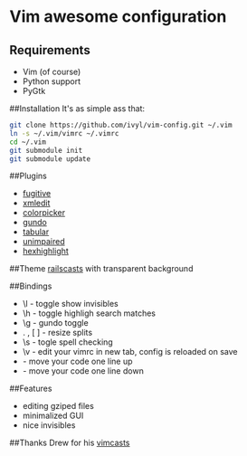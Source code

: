 # Vim awesome configuration

## Requirements
* Vim (of course)
* Python support
* PyGtk

##Installation
It's as simple ass that:

```bash
git clone https://github.com/ivyl/vim-config.git ~/.vim
ln -s ~/.vim/vimrc ~/.vimrc
cd ~/.vim
git submodule init
git submodule update
```

##Plugins
* [fugitive](https://github.com/tpope/vim-fugitive)
* [xmledit](https://github.com/sukima/xmledit/)
* [colorpicker](https://github.com/vim-scripts/VIM-Color-Picker)
* [gundo](https://github.com/sjl/gundo.vim)
* [tabular](https://github.com/godlygeek/tabular)
* [unimpaired](https://github.com/tpope/vim-unimpaired)
* [hexhighlight](http://www.vim.org/scripts/script.php?script_id=2937)

##Theme
[railscasts](http://railscasts.com/about) with transparent background

##Bindings
* \l - toggle show invisibles
* \h - toggle highligh search matches
* \g - gundo toggle
* \. \, \[ \] - resize splits
* \s - togle spell checking
* \v - edit your vimrc in new tab, config is reloaded on save
* <C-Up> - move your code one line up
* <C-Down> - move your code one line down

##Features
* editing gziped files
* minimalized GUI
* nice invisibles


##Thanks
Drew for his [vimcasts](http://vimcasts.org/)
